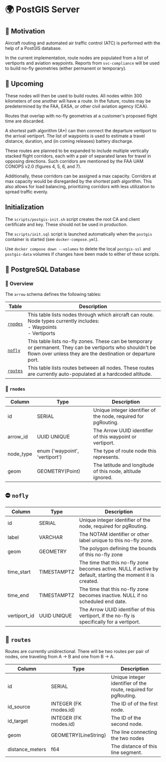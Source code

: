 # :earth_africa: PostGIS Server

## :running: Motivation

Aircraft routing and automated air traffic control (ATC) is performed with the help of a PostGIS database.

In the current implementation, route nodes are populated from a list of vertiports and aviation waypoints. Reports from `svc-compliance` will be used to build no-fly geometries (either permanent or temporary). 

## :crystal_ball: Upcoming

These nodes will then be used to build routes. All nodes within 300 kilometers of one another will have a route. In the future, routes may be predetermined by the FAA, EASA, or other civil aviation agency (CAA).

Routes that overlap with no-fly geometries at a customer's proposed flight time are discarded.

A shortest path algorithm (A*) can then connect the departure vertiport to the arrival vertiport. The list of waypoints is used to estimate a travel distance, duration, and (in coming releases) battery discharge.

These routes are planned to be expanded to include multiple vertically stacked flight corridors, each with a pair of separated lanes for travel in opposing directions. Such corridors are mentioned by the FAA UAM CONOPS v2.0 (figures 4, 5, 6, and 7).

Additionally, these corridors can be assigned a max capacity. Corridors at max capacity would be disregarded by the shortest path algorithm. This also allows for load balancing, prioritizing corridors with less utilization to spread traffic evenly.

## Initialization

The `scripts/postgis-init.sh` script creates the root CA and client certificate and key. These should not be used in production.

The `scripts/init.sql` script is launched automatically when the `postgis` container is started (see `docker-compose.yml`).

Use `docker compose down --volumes` to delete the local `postgis-ssl` and `postgis-data` volumes if changes have been made to either of these scripts.

## :elephant: PostgreSQL Database

### :telescope: Overview

The `arrow` schema defines the following tables:

| Table | Description | 
| ---- | ---- |
| [`rnodes`](#pushpin-rnodes) | This table lists nodes through which aircraft can route.<br>Node types currently includes:<br>- Waypoints<br>- Vertiports |
| [`nofly`](#no_entry-nofly) | This table lists no-fly zones. These can be temporary or permanent. They can be vertiports who shouldn't be flown over unless they are the destination or departure port. |
| [`routes`](#twisted_rightwards_arrows-routes) | This table lists routes between all nodes. These routes are currently auto-populated at a hardcoded altitude.

### :pushpin: `rnodes`

| Column | Type | Description |
| ---- | ---- | --- | 
| id | SERIAL | Unique integer identifier of the node, required for pgRouting. |
| arrow_id | UUID UNIQUE | The Arrow UUID identifier of this waypoint or vertiport. |
| node_type | enum ('waypoint', 'vertiport') | The type of route node this represents. |
| geom | GEOMETRY(Point) | The latitude and longitude of this node, altitude ignored. | 

## :no_entry: `nofly`

| Column | Type | Description |
| ---- | ---- | --- | 
| id | SERIAL | Unique integer identifier of the node, required for pgRouting. |
| label | VARCHAR | The NOTAM identifier or other label unique to this no-fly zone.
| geom | GEOMETRY | The polygon defining the bounds of this no-fly zone
| time_start | TIMESTAMPTZ | The time that this no-fly zone becomes active. NULL if active by default, starting the moment it is created.
| time_end | TIMESTAMPTZ | The time that this no-fly zone becomes inactive. NULL if no scheduled end date.
| vertiport_id | UUID UNIQUE | The Arrow UUID identifier of this vertiport, if the no-fly is specifically for a vertiport. |

## :twisted_rightwards_arrows: `routes`

Routes are currently unidirectional. There will be two routes per pair of nodes, one traveling from A -> B and one from B -> A.

| Column | Type | Description |
| ---- | ---- | --- | 
| id | SERIAL | Unique integer identifier of the route, required for pgRouting. |
| id_source | INTEGER (FK rnodes.id) | The ID of of the first node.
| id_target | INTEGER (FK rnodes.id) | The ID of the second node.
| geom | GEOMETRY(LineString) | The line connecting the two nodes
| distance_meters | f64 | The distance of this line segment.
